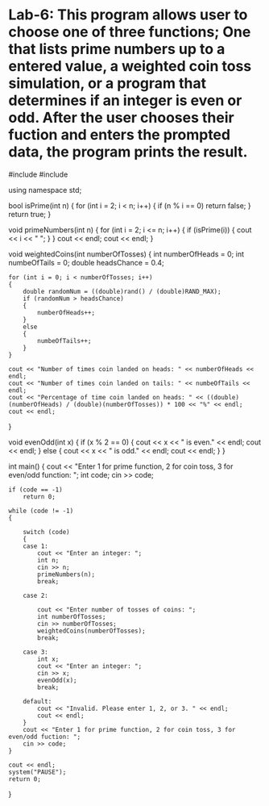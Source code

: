 # Lab-6: This program allows user to choose one of three functions; One that lists prime numbers up to a entered value, a weighted coin toss simulation, or a program that determines if an integer is even or odd. After the user chooses their fuction and enters the prompted data, the program prints the result.

#include <iostream>
#include <cstdlib>

using namespace std;

bool isPrime(int n)
{
    for (int i = 2; i < n; i++)
    {
        if (n % i == 0)
            return false;
    }
    return true;
}

void primeNumbers(int n)
{
    for (int i = 2; i <= n; i++)
    {
        if (isPrime(i))
        {
            cout << i << " ";
        }
    }
    cout << endl;
    cout << endl;
}

void weightedCoins(int numberOfTosses)
{
    int numberOfHeads = 0;
    int numbeOfTails = 0;
    double headsChance = 0.4;

    for (int i = 0; i < numberOfTosses; i++)
    {
        double randomNum = ((double)rand() / (double)RAND_MAX);
        if (randomNum > headsChance)
        {
            numberOfHeads++;
        }
        else
        {
            numbeOfTails++;
        }
    }

    cout << "Number of times coin landed on heads: " << numberOfHeads << endl;
    cout << "Number of times coin landed on tails: " << numbeOfTails << endl;
    cout << "Percentage of time coin landed on heads: " << ((double)(numberOfHeads) / (double)(numberOfTosses)) * 100 << "%" << endl;
    cout << endl;
}

void evenOdd(int x)
{
    if (x % 2 == 0)
    {
        cout << x << " is even." << endl;
        cout << endl;
    }
    else
    {
        cout << x << " is odd." << endl;
        cout << endl;
    }
}

int main()
{
    cout << "Enter 1 for prime function, 2 for coin toss, 3 for even/odd function: ";
    int code;
    cin >> code;

    if (code == -1)
        return 0;

    while (code != -1)
    {

        switch (code)
        {
        case 1:
            cout << "Enter an integer: ";
            int n;
            cin >> n;
            primeNumbers(n);
            break;

        case 2:

            cout << "Enter number of tosses of coins: ";
            int numberOfTosses;
            cin >> numberOfTosses;
            weightedCoins(numberOfTosses);
            break;

        case 3:
            int x;
            cout << "Enter an integer: ";
            cin >> x;
            evenOdd(x);
            break;

        default:
            cout << "Invalid. Please enter 1, 2, or 3. " << endl;
            cout << endl;
        }
        cout << "Enter 1 for prime function, 2 for coin toss, 3 for even/odd fuction: ";
        cin >> code;
    }

    cout << endl;
    system("PAUSE");
    return 0;
}
